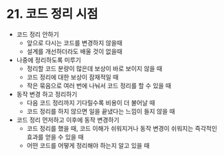 # 21. 코드 정리 시점
- 코드 정리 안하기
  - 앞으로 다시는 코드를 변경하지 않을때
  - 설계를 개선하더라도 배울 것이 없을때
- 나중에 정리하도록 미루기
  - 정리할 코드 분량이 많은데 보상이 바로 보이지 않을 때
  - 코드 정리에 대한 보상이 잠재적일 때
  - 작은 묶음으로 여러 번에 나눠서 코드 정리를 할 수 있을 때
- 동작 변경 하고 정리하기
  - 다음 코드 정리까지 기다릴수록 비용이 더 불어날 때
  - 코드 정리를 하지 않으면 일을 끝냈다는 느낌이 들지 않을 때
- 코드 정리 먼저하고 이후에 동작 변경하기
  - 코드 정리를 했을 때, 코드 이해가 쉬워지거나 동작 변경이 쉬워지는 즉각적인 효과를 얻을 수 있을 때
  - 어떤 코드를 어떻게 정리해야 하는지 알고 있을 때